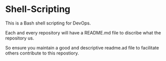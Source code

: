 # Shell-Scripting
This is a Bash shell scripting for DevOps.

Each and every repository will have a README.md file to discribe what the repository us.

So ensure you maintain a good and descriptive readme.ad file to facilitate others contribute to this repostiory.                
